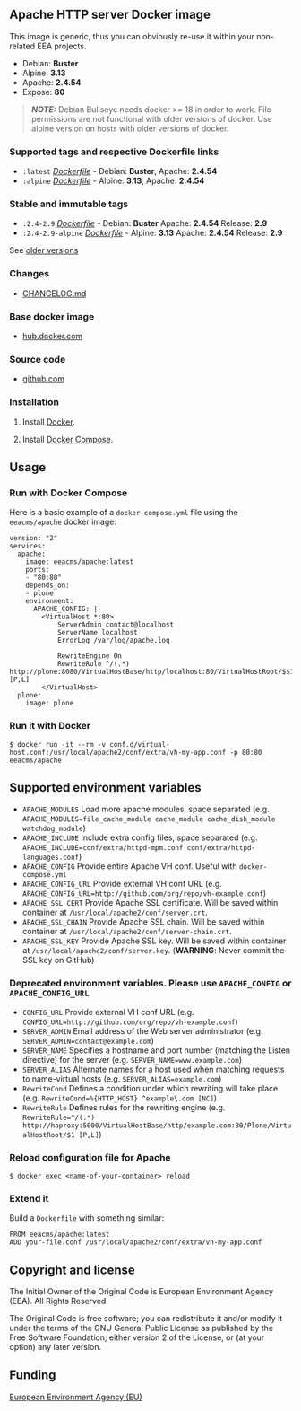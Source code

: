 ## Apache HTTP server Docker image

This image is generic, thus you can obviously re-use it within
your non-related EEA projects.

 - Debian: **Buster**
 - Alpine: **3.13**
 - Apache: **2.4.54**
 - Expose: **80**

> **_NOTE:_** Debian Bullseye needs docker >= 18 in order to work. File permissions are not functional with older versions of docker. Use alpine version on hosts with older versions of docker.

### Supported tags and respective Dockerfile links

  - `:latest` [*Dockerfile*](https://github.com/eea/eea.docker.apache/blob/master/debian/Dockerfile) - Debian: **Buster**, Apache: **2.4.54**
  - `:alpine` [*Dockerfile*](https://github.com/eea/eea.docker.apache/blob/master/alpine/Dockerfile) - Alpine: **3.13**, Apache: **2.4.54**

### Stable and immutable tags
  - `:2.4-2.9` [*Dockerfile*](https://github.com/eea/eea.docker.apache/tree/2.4-2.9/debian/Dockerfile) -  Debian: **Buster** Apache: **2.4.54** Release: **2.9**
  - `:2.4-2.9-alpine` [*Dockerfile*](https://github.com/eea/eea.docker.apache/tree/2.4-2.9-alpine/alpine/Dockerfile) - Alpine: **3.13** Apache: **2.4.54** Release: **2.9**

See [older versions](https://github.com/eea/eea.docker.apache/releases)

### Changes

 - [CHANGELOG.md](https://github.com/eea/eea.docker.apache/blob/master/CHANGELOG.md)


### Base docker image

 - [hub.docker.com](https://hub.docker.com/r/eeacms/apache)


### Source code

  - [github.com](http://github.com/eea/eea.docker.apache)


### Installation

1. Install [Docker](https://www.docker.com/).

2. Install [Docker Compose](https://docs.docker.com/compose/).


## Usage

### Run with Docker Compose

Here is a basic example of a `docker-compose.yml` file using the `eeacms/apache` docker image:

    version: "2"
    services:
      apache:
        image: eeacms/apache:latest
        ports:
        - "80:80"
        depends_on:
        - plone
        environment:
          APACHE_CONFIG: |-
            <VirtualHost *:80>
                ServerAdmin contact@localhost
                ServerName localhost
                ErrorLog /var/log/apache.log

                RewriteEngine On
                RewriteRule ^/(.*) http://plone:8080/VirtualHostBase/http/localhost:80/VirtualHostRoot/$$1 [P,L]
            </VirtualHost>
      plone:
        image: plone


### Run it with Docker

    $ docker run -it --rm -v conf.d/virtual-host.conf:/usr/local/apache2/conf/extra/vh-my-app.conf -p 80:80 eeacms/apache


## Supported environment variables

* `APACHE_MODULES` Load more apache modules, space separated (e.g. `APACHE_MODULES=file_cache_module cache_module cache_disk_module watchdog_module`)
* `APACHE_INCLUDE` Include extra config files, space separated (e.g. `APACHE_INCLUDE=conf/extra/httpd-mpm.conf conf/extra/httpd-languages.conf`)
* `APACHE_CONFIG` Provide entire Apache VH conf. Useful with `docker-compose.yml`
* `APACHE_CONFIG_URL` Provide external VH conf URL (e.g. `APACHE_CONFIG_URL=http://github.com/org/repo/vh-example.conf`)
* `APACHE_SSL_CERT` Provide Apache SSL certificate. Will be saved within container at `/usr/local/apache2/conf/server.crt`.
* `APACHE_SSL_CHAIN` Provide Apache SSL chain. Will be saved within container at `/usr/local/apache2/conf/server-chain.crt`.
* `APACHE_SSL_KEY` Provide Apache SSL key. Will be saved within container at `/usr/local/apache2/conf/server.key`. (**WARNING**: Never commit the SSL key on GitHub)

### Deprecated environment variables. Please use `APACHE_CONFIG` or `APACHE_CONFIG_URL`

* `CONFIG_URL` Provide external VH conf URL (e.g. `CONFIG_URL=http://github.com/org/repo/vh-example.conf`)
* `SERVER_ADMIN` Email address of the Web server administrator (e.g. `SERVER_ADMIN=contact@example.com`)
* `SERVER_NAME` Specifies a hostname and port number (matching the Listen directive) for the server (e.g. `SERVER_NAME=www.example.com`)
* `SERVER_ALIAS` Alternate names for a host used when matching requests to name-virtual hosts (e.g. `SERVER_ALIAS=example.com`)
* `RewriteCond` Defines a condition under which rewriting will take place (e.g. `RewriteCond=%{HTTP_HOST} ^example\.com [NC]`)
* `RewriteRule` Defines rules for the rewriting engine (e.g. `RewriteRule=^/(.*) http://haproxy:5000/VirtualHostBase/http/example.com:80/Plone/VirtualHostRoot/$1 [P,L]`)


### Reload configuration file for Apache

    $ docker exec <name-of-your-container> reload


### Extend it

Build a `Dockerfile` with something similar:

    FROM eeacms/apache:latest
    ADD your-file.conf /usr/local/apache2/conf/extra/vh-my-app.conf


## Copyright and license

The Initial Owner of the Original Code is European Environment Agency (EEA).
All Rights Reserved.

The Original Code is free software;
you can redistribute it and/or modify it under the terms of the GNU
General Public License as published by the Free Software Foundation;
either version 2 of the License, or (at your option) any later
version.


## Funding

[European Environment Agency (EU)](http://eea.europa.eu)
